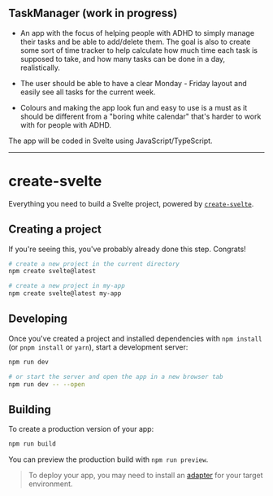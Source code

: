 ## TaskManager (work in progress)

- An app with the focus of helping people with ADHD to simply manage their tasks and be able to add/delete them. The goal is also to create some sort of time tracker to help calculate how much time each task is supposed to take, and how many tasks can be done in a day, realistically.

- The user should be able to have a clear Monday - Friday layout and easily see all tasks for the current week. 

- Colours and making the app look fun and easy to use is a must as it should be different from a "boring white calendar" that's harder to work with for people with ADHD. 

The app will be coded in Svelte using JavaScript/TypeScript.

---------------------------------------------------------------------

# create-svelte

Everything you need to build a Svelte project, powered by [`create-svelte`](https://github.com/sveltejs/kit/tree/master/packages/create-svelte).

## Creating a project

If you're seeing this, you've probably already done this step. Congrats!

```bash
# create a new project in the current directory
npm create svelte@latest

# create a new project in my-app
npm create svelte@latest my-app
```

## Developing

Once you've created a project and installed dependencies with `npm install` (or `pnpm install` or `yarn`), start a development server:

```bash
npm run dev

# or start the server and open the app in a new browser tab
npm run dev -- --open
```

## Building

To create a production version of your app:

```bash
npm run build
```

You can preview the production build with `npm run preview`.

> To deploy your app, you may need to install an [adapter](https://kit.svelte.dev/docs/adapters) for your target environment.
